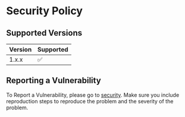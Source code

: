 # Security Policy

## Supported Versions

| Version | Supported          |
| ------- | ------------------ |
| 1.x.x   | :white_check_mark: |

## Reporting a Vulnerability

To Report a Vulnerability, please go to [security](https://github.com/Cherrytree56567/Drizzle3D/security). Make sure you include reproduction steps to reproduce the problem and the severity of the problem.
